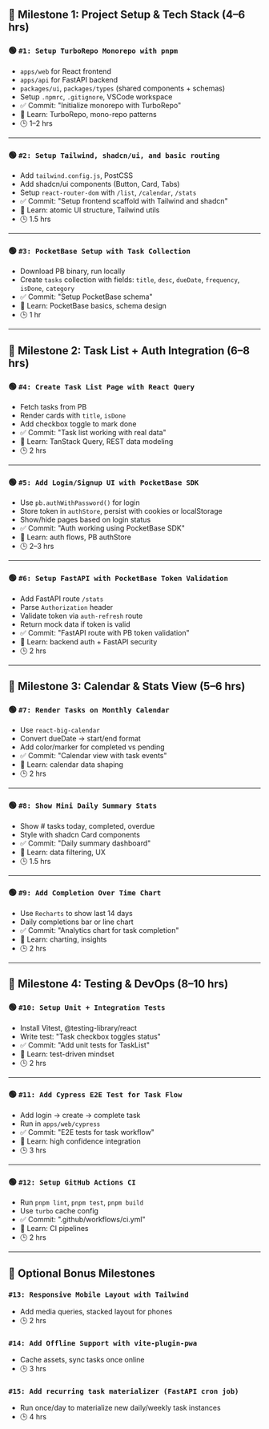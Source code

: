 ## 🔷 Milestone 1: Project Setup & Tech Stack (4–6 hrs)

### 🟢 `#1: Setup TurboRepo Monorepo with pnpm`
- `apps/web` for React frontend  
- `apps/api` for FastAPI backend  
- `packages/ui`, `packages/types` (shared components + schemas)
- Setup `.npmrc`, `.gitignore`, VSCode workspace
- ✅ Commit: "Initialize monorepo with TurboRepo"
- 🧠 Learn: TurboRepo, mono-repo patterns
- 🕒 1–2 hrs

---

### 🟢 `#2: Setup Tailwind, shadcn/ui, and basic routing`
- Add `tailwind.config.js`, PostCSS  
- Add shadcn/ui components (Button, Card, Tabs)
- Setup `react-router-dom` with `/list`, `/calendar`, `/stats`
- ✅ Commit: "Setup frontend scaffold with Tailwind and shadcn"
- 🧠 Learn: atomic UI structure, Tailwind utils
- 🕒 1.5 hrs

---

### 🟢 `#3: PocketBase Setup with Task Collection`
- Download PB binary, run locally  
- Create `tasks` collection with fields: `title`, `desc`, `dueDate`, `frequency`, `isDone`, `category`
- ✅ Commit: "Setup PocketBase schema"
- 🧠 Learn: PocketBase basics, schema design
- 🕒 1 hr

---

## 🔷 Milestone 2: Task List + Auth Integration (6–8 hrs)

### 🟢 `#4: Create Task List Page with React Query`
- Fetch tasks from PB
- Render cards with `title`, `isDone`
- Add checkbox toggle to mark done
- ✅ Commit: "Task list working with real data"
- 🧠 Learn: TanStack Query, REST data modeling
- 🕒 2 hrs

---

### 🟢 `#5: Add Login/Signup UI with PocketBase SDK`
- Use `pb.authWithPassword()` for login  
- Store token in `authStore`, persist with cookies or localStorage
- Show/hide pages based on login status
- ✅ Commit: "Auth working using PocketBase SDK"
- 🧠 Learn: auth flows, PB authStore
- 🕒 2–3 hrs

---

### 🟢 `#6: Setup FastAPI with PocketBase Token Validation`
- Add FastAPI route `/stats`  
- Parse `Authorization` header  
- Validate token via `auth-refresh` route  
- Return mock data if token is valid
- ✅ Commit: "FastAPI route with PB token validation"
- 🧠 Learn: backend auth + FastAPI security
- 🕒 2 hrs

---

## 🔷 Milestone 3: Calendar & Stats View (5–6 hrs)

### 🟢 `#7: Render Tasks on Monthly Calendar`
- Use `react-big-calendar`  
- Convert dueDate → start/end format  
- Add color/marker for completed vs pending
- ✅ Commit: "Calendar view with task events"
- 🧠 Learn: calendar data shaping
- 🕒 2 hrs

---

### 🟢 `#8: Show Mini Daily Summary Stats`
- Show # tasks today, completed, overdue
- Style with shadcn Card components
- ✅ Commit: "Daily summary dashboard"
- 🧠 Learn: data filtering, UX
- 🕒 1.5 hrs

---

### 🟢 `#9: Add Completion Over Time Chart`
- Use `Recharts` to show last 14 days  
- Daily completions bar or line chart
- ✅ Commit: "Analytics chart for task completion"
- 🧠 Learn: charting, insights
- 🕒 2 hrs

---

## 🔷 Milestone 4: Testing & DevOps (8–10 hrs)

### 🟢 `#10: Setup Unit + Integration Tests`
- Install Vitest, @testing-library/react  
- Write test: "Task checkbox toggles status"
- ✅ Commit: "Add unit tests for TaskList"
- 🧠 Learn: test-driven mindset
- 🕒 2 hrs

---

### 🟢 `#11: Add Cypress E2E Test for Task Flow`
- Add login → create → complete task  
- Run in `apps/web/cypress`
- ✅ Commit: "E2E tests for task workflow"
- 🧠 Learn: high confidence integration
- 🕒 3 hrs

---

### 🟢 `#12: Setup GitHub Actions CI`
- Run `pnpm lint`, `pnpm test`, `pnpm build`
- Use `turbo` cache config  
- ✅ Commit: ".github/workflows/ci.yml"
- 🧠 Learn: CI pipelines
- 🕒 2 hrs

---

## 🔷 Optional Bonus Milestones

### `#13: Responsive Mobile Layout with Tailwind`
- Add media queries, stacked layout for phones
- 🕒 2 hrs

### `#14: Add Offline Support with vite-plugin-pwa`
- Cache assets, sync tasks once online
- 🕒 3 hrs

### `#15: Add recurring task materializer (FastAPI cron job)`
- Run once/day to materialize new daily/weekly task instances
- 🕒 4 hrs

